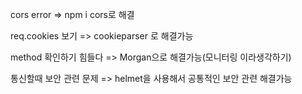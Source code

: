 cors error => npm i cors로 해결

req.cookies 보기 => cookieparser 로 해결가능

method 확인하기 힘들다 => Morgan으로 해결가능(모니터링 이라생각하기)

통신할때 보안 관련 문제 => helmet을 사용해서 공통적인 보안 관련 해결가능
